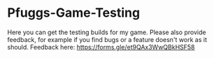# Pfuggs-Game-Testing
Here you can get the testing builds for my game.
Please also provide feedback, for example if you find bugs or a feature doesn't work as it should.
Feedback here: https://forms.gle/et9QAx3WwQBkHSF58
